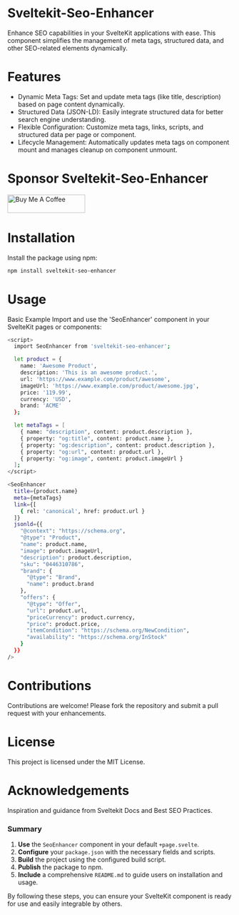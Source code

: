 # Sveltekit-Seo-Enhancer

Enhance SEO capabilities in your SvelteKit applications with ease. This component simplifies the management of meta tags,
structured data, and other SEO-related elements dynamically.

# Features

- Dynamic Meta Tags: Set and update meta tags (like title, description) based on page content dynamically.
- Structured Data (JSON-LD): Easily integrate structured data for better search engine understanding.
- Flexible Configuration: Customize meta tags, links, scripts, and structured data per page or component.
- Lifecycle Management: Automatically updates meta tags on component mount and manages cleanup on component unmount.

# Sponsor Sveltekit-Seo-Enhancer

<a href="https://buymeacoffee.com/ayushjhunjhunwala" target="_blank"><img src="https://cdn.buymeacoffee.com/buttons/default-orange.png" alt="Buy Me A Coffee" height="41" width="174"></a>

# Installation

Install the package using npm:

```bash
npm install sveltekit-seo-enhancer
```

# Usage

Basic Example
Import and use the 'SeoEnhancer' component in your SvelteKit pages or components:

```bash
<script>
  import SeoEnhancer from 'sveltekit-seo-enhancer';

  let product = {
    name: 'Awesome Product',
    description: 'This is an awesome product.',
    url: 'https://www.example.com/product/awesome',
    imageUrl: 'https://www.example.com/product/awesome.jpg',
    price: '119.99',
    currency: 'USD',
    brand: 'ACME'
  };

  let metaTags = [
    { name: "description", content: product.description },
    { property: "og:title", content: product.name },
    { property: "og:description", content: product.description },
    { property: "og:url", content: product.url },
    { property: "og:image", content: product.imageUrl }
  ];
</script>

<SeoEnhancer
  title={product.name}
  meta={metaTags}
  link={[
    { rel: 'canonical', href: product.url }
  ]}
  jsonld={{
    "@context": "https://schema.org",
    "@type": "Product",
    "name": product.name,
    "image": product.imageUrl,
    "description": product.description,
    "sku": "0446310786",
    "brand": {
      "@type": "Brand",
      "name": product.brand
    },
    "offers": {
      "@type": "Offer",
      "url": product.url,
      "priceCurrency": product.currency,
      "price": product.price,
      "itemCondition": "https://schema.org/NewCondition",
      "availability": "https://schema.org/InStock"
    }
  }}
/>
```

# Contributions

Contributions are welcome! Please fork the repository and submit a pull request with your enhancements.

# License

This project is licensed under the MIT License.

# Acknowledgements

Inspiration and guidance from Sveltekit Docs and Best SEO Practices.

### Summary

1. **Use** the `SeoEnhancer` component in your default `+page.svelte`.
2. **Configure** your `package.json` with the necessary fields and scripts.
3. **Build** the project using the configured build script.
4. **Publish** the package to npm.
5. **Include** a comprehensive `README.md` to guide users on installation and usage.

By following these steps, you can ensure your SvelteKit component is ready for use and easily integrable by others.
